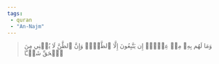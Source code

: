 ```yaml
---
tags: 
 - quran 
 - "An-Najm"
---
```


> وَمَا لَهُم بِهِۦ مِنۡ عِلۡمٍۖ إِن يَتَّبِعُونَ إِلَّا ٱلظَّنَّۖ وَإِنَّ ٱلظَّنَّ لَا يُغۡنِي مِنَ ٱلۡحَقِّ شَيۡـٔٗا
